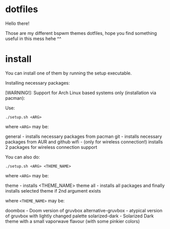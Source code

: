 # dotfiles

Hello there!

Those are my different bspwm themes dotfiles, hope you find something useful in this mess hehe ^^

# install

You can install one of them by running the setup executable.

Installing necessary packages:

[WARNING!]: Support for Arch Linux based systems only (installation via pacman):

Use:

```shell
./setup.sh <ARG> 
```

where 
```<ARG>```
may be:

general      - installs necessary packages from pacman
git          - installs necessary packages from AUR and github
wifi         - (only for wireless connection!) installs 2 packages for wireless connection support

You can also do:


```shell
./setup.sh <ARG> <THEME_NAME>
```

where 
```<ARG>```
may be:

theme        - installs <THEME_NAME> theme
all          - installs all packages and finally installs selected theme if 2nd argument exists


where 
```<THEME_NAME>```
may be:

doombox                 - Doom version of gruvbox
alternative-gruvbox     - atypical version of gruvbox with lightly changed palette
solarized-dark          - Solarized Dark theme with a small vaporwave flavour (with some pinkier colors)

